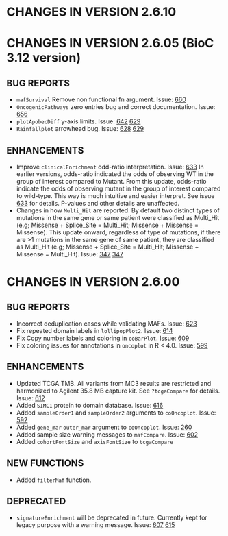 # CHANGES IN VERSION 2.6.10

# CHANGES IN VERSION 2.6.05 (BioC 3.12 version)
## BUG REPORTS
- `mafSurvival` Remove non functional fn argument. Issue: [660](https://github.com/PoisonAlien/maftools/issues/660)
- `OncogenicPathways` zero entries bug and correct documentation. Issue: [656](https://github.com/PoisonAlien/maftools/issues/656)
- `plotApobecDiff` y-axis limits. Issue: [642](https://github.com/PoisonAlien/maftools/issues/642) [629](https://github.com/PoisonAlien/maftools/issues/642)
- `Rainfallplot` arrowhead bug. Issue: [628](https://github.com/PoisonAlien/maftools/issues/628) [629](https://github.com/PoisonAlien/maftools/issues/629)

## ENHANCEMENTS
- Improve `clinicalEnrichment` odd-ratio interpretation. Issue: [633](https://github.com/PoisonAlien/maftools/issues/633)
In earlier versions, odds-ratio indicated the odds of observing WT in the group of interest compared to Mutant. From this update, odds-ratio indicate the odds of observing mutant in the group of interest compared to wild-type. This way is much intuitive and easier interpret. See issue [633](https://github.com/PoisonAlien/maftools/issues/633) for details. P-values and other details are unaffected.
- Changes in how `Multi_Hit` are reported. By default two distinct types of mutations in the same gene or same patient were classified as Multi_Hit (e.g; Missense + Splice_Site = Multi_Hit; Missense + Missense = Missense). This update onward, regardless of type of mutations, if there are >1 mutations in the same gene of same patient, they are classified as Multi_Hit (e.g; Missense + Splice_Site = Multi_Hit; Missense + Missense = Multi_Hit). Issue: [347](https://github.com/PoisonAlien/maftools/issues/347) [347](https://github.com/PoisonAlien/maftools/issues/347)

# CHANGES IN VERSION 2.6.00
## BUG REPORTS
- Incorrect deduplication cases while validating MAFs. Issue: [623](https://github.com/PoisonAlien/maftools/issues/623)
- Fix repeated domain labels in `lollipopPlot2`. Issue: [614](https://github.com/PoisonAlien/maftools/issues/614)
- Fix Copy number labels and coloring in `coBarPlot`. Issue: [609](https://github.com/PoisonAlien/maftools/issues/609)
- Fix coloring issues for annotations in `oncoplot` in R < 4.0. Issue: [599](https://github.com/PoisonAlien/maftools/issues/599)

## ENHANCEMENTS
- Updated TCGA TMB. All variants from MC3 results are restricted and harmonized to Agilent 35.8 MB capture kit. See `?tcgaCompare` for details. Issue: [612](https://github.com/PoisonAlien/maftools/issues/612)
- Added `SIMC1` protein to domain database. Issue: [616](https://github.com/PoisonAlien/maftools/issues/616)
- Added `sampleOrder1` and `sampleOrder2` arguments to `coOncoplot`. Issue: [592](https://github.com/PoisonAlien/maftools/issues/592)
- Added `gene_mar` `outer_mar` argument to `coOncoplot`. Issue: [260](https://github.com/PoisonAlien/maftools/issues/260)
- Added sample size warning messages to `mafCompare`. Issue: [602](https://github.com/PoisonAlien/maftools/issues/602)
- Added `cohortFontSize` and `axisFontSize` to `tcgaCompare`

## NEW FUNCTIONS
- Added `filterMaf` function. 

## DEPRECATED
- `signatureEnrichment` will be deprecated in future. Currently kept for legacy purpose with a warning message. Issue:  [607](https://github.com/PoisonAlien/maftools/issues/607) [615](https://github.com/PoisonAlien/maftools/issues/615)

